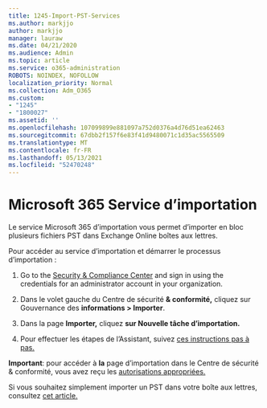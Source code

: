 ```yaml
---
title: 1245-Import-PST-Services
ms.author: markjjo
author: markjjo
manager: lauraw
ms.date: 04/21/2020
ms.audience: Admin
ms.topic: article
ms.service: o365-administration
ROBOTS: NOINDEX, NOFOLLOW
localization_priority: Normal
ms.collection: Adm_O365
ms.custom:
- "1245"
- "1800027"
ms.assetid: ''
ms.openlocfilehash: 107099899e881097a752d0376a4d76d51ea62463
ms.sourcegitcommit: 67dbb2f157f6e83f41d9480071c1d35ac5565509
ms.translationtype: MT
ms.contentlocale: fr-FR
ms.lasthandoff: 05/13/2021
ms.locfileid: "52470248"
---
```

# <a name="microsoft-365-import-service"></a>Microsoft 365 Service d’importation

Le service Microsoft 365 d’importation vous permet d’importer en bloc plusieurs fichiers PST dans Exchange Online boîtes aux lettres.

Pour accéder au service d’importation et démarrer le processus d’importation :

1. Go to the [Security & Compliance Center](https://protection.office.com) and sign in using the credentials for an administrator account in your organization.

2. Dans le volet gauche du Centre de sécurité **& conformité,** cliquez sur Gouvernance des **informations > Importer**.

3. Dans la page **Importer,** cliquez **sur Nouvelle tâche d’importation.**

4. Pour effectuer les étapes de l’Assistant, suivez [ces instructions pas à pas.](/microsoft-365/compliance/use-network-upload-to-import-pst-files.md)

**Important**: pour accéder à **la** page d’importation dans le Centre de sécurité & conformité, vous avez reçu les [autorisations appropriées.](/microsoft-365/security/office-365-security/use-dkim-to-validate-outbound-email.md)

Si vous souhaitez simplement importer un PST dans votre boîte aux lettres, consultez [cet article.](https://support.office.com/article/import-email-contacts-and-calendar-from-an-outlook-pst-file-431a8e9a-f99f-4d5f-ae48-ded54b3440ac)
